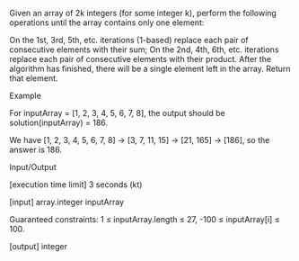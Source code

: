 Given an array of 2k integers (for some integer k), perform the following operations until the array contains only one element:

On the 1st, 3rd, 5th, etc. iterations (1-based) replace each pair of consecutive elements with their sum;
On the 2nd, 4th, 6th, etc. iterations replace each pair of consecutive elements with their product.
After the algorithm has finished, there will be a single element left in the array. Return that element.

Example

For inputArray = [1, 2, 3, 4, 5, 6, 7, 8], the output should be
solution(inputArray) = 186.

We have [1, 2, 3, 4, 5, 6, 7, 8] -> [3, 7, 11, 15] -> [21, 165] -> [186], so the answer is 186.

Input/Output

[execution time limit] 3 seconds (kt)

[input] array.integer inputArray

Guaranteed constraints:
1 ≤ inputArray.length ≤ 27,
-100 ≤ inputArray[i] ≤ 100.

[output] integer